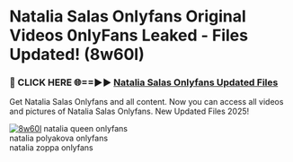 # Natalia Salas Onlyfans Original Videos 0nlyFans Leaked - Files Updated! (8w60l)

<h3>🔴 CLICK HERE 🌐==►► <a href="https://tinyurl.com/ms9xzufz" rel="nofollow">Natalia Salas Onlyfans Updated Files</a></h3>

Get Natalia Salas Onlyfans and all content. Now you can access all videos and pictures of Natalia Salas Onlyfans. New Updated Files 2025!

[![8w60l](https://i.imgur.com/ppqm5kG.gif)](https://tinyurl.com/ms9xzufz)
natalia queen onlyfans<br>
natalia polyakova onlyfans<br>
natalia zoppa onlyfans
